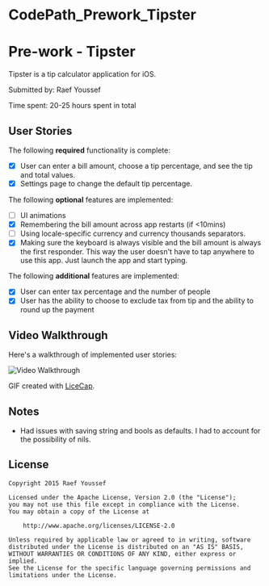 # CodePath_Prework_Tipster
# Pre-work - Tipster

Tipster is a tip calculator application for iOS.

Submitted by: Raef Youssef

Time spent: 20-25 hours spent in total

## User Stories

The following **required** functionality is complete:

* [x] User can enter a bill amount, choose a tip percentage, and see the tip and total values.
* [x] Settings page to change the default tip percentage.

The following **optional** features are implemented:
* [ ] UI animations
* [x] Remembering the bill amount across app restarts (if <10mins)
* [ ] Using locale-specific currency and currency thousands separators.
* [x] Making sure the keyboard is always visible and the bill amount is always the first responder. This way the user doesn't have to tap anywhere to use this app. Just launch the app and start typing.

The following **additional** features are implemented:

- [x] User can enter tax percentage and the number of people
- [x] User has the ability to choose to exclude tax from tip and the ability to round up the payment

## Video Walkthrough 

Here's a walkthrough of implemented user stories:

<img src='http://i.imgur.com/8IXfNdO.gif' title='Video Walkthrough' width='' alt='Video Walkthrough' />

GIF created with [LiceCap](http://www.cockos.com/licecap/).

## Notes

- Had issues with saving string and bools as defaults. I had to account for the possibility of nils.

## License

    Copyright 2015 Raef Youssef

    Licensed under the Apache License, Version 2.0 (the "License");
    you may not use this file except in compliance with the License.
    You may obtain a copy of the License at

        http://www.apache.org/licenses/LICENSE-2.0

    Unless required by applicable law or agreed to in writing, software
    distributed under the License is distributed on an "AS IS" BASIS,
    WITHOUT WARRANTIES OR CONDITIONS OF ANY KIND, either express or implied.
    See the License for the specific language governing permissions and
    limitations under the License.
